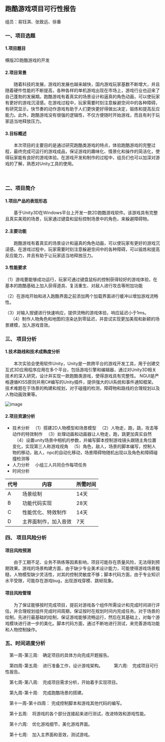 ## 跑酷游戏项目可行性报告

组员：易钰淇、张致远、徐番

### 一、项目选题

#### 1.项目题目

横版2D跑酷游戏的开发

#### 2.项目背景

　　随着科技的发展，游戏的发展也越来越快，国内游戏玩家基数不断增大，并且随着硬件性能的不断提高，各种各样的单机游戏出现在市场上，游戏行业也迎来了自己蓬勃的发展期。跑酷游戏有着真实的场景设计和逼真的角色动画，可以使玩家有更好的游戏沉浸感。在游戏过程中，玩家需要时刻注意躲避空间中的各种障碍，有研究显示，快节奏的动作游戏有助于人们更快更好得做出决定，锻炼和提高反应能力。此外，跑酷游戏没有很强的逻辑性，不仅方便随时开始游戏，而且有利于玩家适当地释放压力。

#### 3.目标概述

　　本次项目的主要目的是通过研究跑酷类游戏的特点，体验跑酷游戏的完整过程，最终完成可运行的游戏成品，保证游戏的趣味化、情景化和操作的简洁化，使得玩家能有良好的游戏体验。在游戏开发和制作的过程中，组员们也可以加深对游戏的了解，熟悉对Unity工具的使用。

　

### 二、项目简介

#### 1.项目产品的表现形态

　　基于Unity3D在Windows平台上开发一款2D跑酷游戏软件。该游戏具有完整且真实美观的场景，玩家通过键盘和鼠标控制场景中的角色，来躲避障碍物。

#### 2.主要功能

　　跑酷游戏有着真实的场景设计和逼真的角色动画，可以使玩家有更好的游戏沉浸感。在游戏过程中，玩家需要时刻注意躲避空间中的各种障碍，可以锻炼和提高反应能力，并且有助于让玩家适当地释放压力。

#### 3.性能要求

（1）游戏要能够成功运行，玩家可通过键盘鼠标的控制获得较好的游戏体验，在基本的跑酷基础上加入获得道具、复活重生、对敌人进行攻击等附加功能

（2）在游戏开始和进入跑酷界面之前添加两个加载界面进行缓冲以增加游戏流畅性。

（3）对输入按键进行快速响应，提供流畅的游戏体验，响应延迟小于1ms。
　
（4）制作人物角色和地图的渲染达到零延迟，并尝试实现更加美观和新颖的场景建模，加入游戏音效。

### 三、 项目分析

#### 1.技术路线和技术成熟度分析

　　本次实验会使用软件Unity，Unity是一款跨平台的游戏开发工具，用于创建交互式3D应用程序应用在多个平台，包括游戏引擎和编辑器，通过对Unity3D相关技术的深入研究，设计并实现一款跑酷类游戏，使得游戏具有完整性。 NGUI是严格遵循KISS原则并用C#编写的Unity插件，提供强大的UI系统和事件通知框架。技术难题在于场景的构建和规划，对于碰撞的检测，障碍物和路线的合理规划以及人物动画效果等。

![image](https://github.com/islwct/SE/edit/main/img/image.jpg)

#### 2.项目资源分析

* 技术分析
  　（1）搭建2D人物模型和场景模型
  　（2）人物走，跑，跳，攻击等动作的特效制作
  　（3）处理动画和动画器让人物走，跑，跳更加真实自然
  　（4）设置unity场景中相机的参数，并编写脚本控制游戏镜头跟随主角位置变化，实现第三人称游戏视角
  　（5）角色，敌人，场景的脚本编写，控制人物的移动，敌人，npc的自动化移动，场景障碍物随机出现以及角色和障碍碰撞检测等
* 人力分析
  　小组三人共同合作每项任务
* 时间分析
  
 | 代号 | 内容                 | 所需时间 |
  | ------ | ---------------------- | ---------- |
  | A    | 场景绘制             | 14天     |
  | B    | 功能代码实现         | 28天     |
  | C    | 性能优化、特效制作   | 14天     |
  | D    | 主界面制作，加入音效 | 7天      |
  
  

### 四、 项目风险分析

#### 项目风险预测

　　由于工期不足、业务不熟练等因素影响，项目可能存在质量风险，无法得到预期效果。游戏的场景构建方面，由于缺少专业美术设计能力，可能使得游戏场景粗糙，人物模型缺少灵活性，对其的控制灵敏度不够；脚本代码方面，由于专业知识水平受限，可能存在游戏bug，出现游戏穿模、跳帧现象。

#### 项目风险管理　　

　　为了保证能够按时完成项目，提前对游戏各个组件所需设计和完成时间进行评估，并合理规划组件完成时间周期，保证按时在规划时间内完成任务。对于场景的绘制，先进行最基础的绘制，保证游戏能够流畅运行，然后在其基础上，对每个游戏模块进行进一步的美化。脚本代码方面，通过不断地进行测试，来完善游戏功能和人物控制操作。

### 五、时间进度分析

　第一周-第三周:　确定项目的具体方向完成开题报告。

　第四周-第五周:　进行准备工作，设计游戏架构。
　
　第六周:　完成项目可行性报告。

　第七周-第八周:　完成项目需求分析，开始着手实现项目。

　第九周-第十周:　完成跑酷场景的搭建。

　第十一周-第十四周： 完成控制脚本和游戏其他代码的编写。

　第十五周:　将游戏的各个部分连接起来进行测试，改进特效和游戏性能。　　

　第十六周:　优化游戏细节，美化游戏界面。　

　第十七周:　加入主界面和音效，测试游戏。

